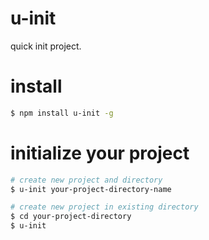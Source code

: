 u-init
=========

quick init project.

# install #

```bash
$ npm install u-init -g
```

# initialize your project #

```bash
# create new project and directory
$ u-init your-project-directory-name

# create new project in existing directory
$ cd your-project-directory
$ u-init
```